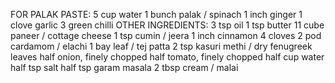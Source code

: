 FOR PALAK PASTE:
5 cup water
1 bunch palak / spinach
1 inch ginger
1 clove garlic
3 green chilli
OTHER INGREDIENTS:
3 tsp oil
1 tsp butter
11 cube paneer / cottage cheese
1 tsp cumin / jeera
1 inch cinnamon
4 cloves
2 pod cardamom / elachi
1 bay leaf / tej patta
2 tsp kasuri methi / dry fenugreek leaves
half onion, finely chopped
half tomato, finely chopped
half cup water
half tsp salt
half tsp garam masala
2 tbsp cream / malai